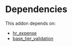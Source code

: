 # Dependencies

This addon depends on:

- [hr_expense](https://github.com/bringout/oca-ocb-hr/tree/8ba7c48b948434a6e0f007fa4a42b2c2404b816a/odoo-bringout-oca-ocb-hr_expense)
- [base_tier_validation](https://github.com/bringout/oca-technical)
